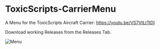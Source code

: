 # ToxicScripts-CarrierMenu
A Menu for the ToxicScripts Aircraft Carrier: https://youtu.be/VS7VtLtTtDI

Download working Releases from the Releases Tab.


![Menu](https://i.imgur.com/du3XQTI.png)
